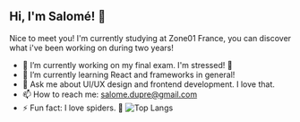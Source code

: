 ## Hi, I'm Salomé! 👋

Nice to meet you! I'm currently studying at Zone01 France, you can discover what i've been working on during two years!

- 🔭 I’m currently working on my final exam. I'm stressed! 🫨
- 🌱 I’m currently learning React and frameworks in general!
- 💬 Ask me about UI/UX design and frontend development. I love that.
- 📫 How to reach me: salome.dupre@gmail.com
- ⚡ Fun fact: I love spiders. 🤩
![Top Langs](https://github-readme-stats.vercel.app/api/top-langs/?username=anuraghazra&size_weight=0.5&count_weight=0.5)
